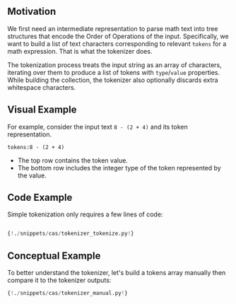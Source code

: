## Motivation

We first need an intermediate representation to parse math text into tree structures that encode the Order of Operations of the input. Specifically, we want to build a list of text characters corresponding to relevant `tokens` for a math expression. That is what the tokenizer does.

The tokenization process treats the input string as an array of characters, iterating over them to produce a list of tokens with `type`/`value` properties. While building the collection, the tokenizer also optionally discards extra whitespace characters.

## Visual Example

For example, consider the input text `8 - (2 + 4)` and its token representation.

`tokens:8 - (2 + 4)`

- The top row contains the token value.
- The bottom row includes the integer type of the token represented by the value.

## Code Example

Simple tokenization only requires a few lines of code:

```Python

{!./snippets/cas/tokenizer_tokenize.py!}

```

## Conceptual Example

To better understand the tokenizer, let's build a tokens array manually then compare it to the tokenizer outputs:

```Python
{!./snippets/cas/tokenizer_manual.py!}
```

